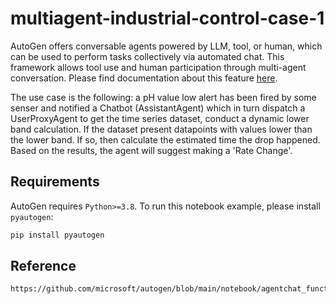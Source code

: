 # multiagent-industrial-control-case-1
AutoGen offers conversable agents powered by LLM, tool, or human, which can be used to perform tasks collectively via automated chat. This framework allows tool use and human participation through multi-agent conversation. Please find documentation about this feature [here](https://microsoft.github.io/autogen/docs/Use-Cases/agent_chat).

The use case is the following: a pH value low alert has been fired by some senser and notified a Chatbot (AssistantAgent) which in turn dispatch a UserProxyAgent to get the time series dataset, conduct a dynamic lower band calculation. If the dataset present datapoints with values lower than the lower band. If so, then calculate the estimated time the drop happened. Based on the results, the agent will suggest making a 'Rate Change'.
  
## Requirements

AutoGen requires `Python>=3.8`. To run this notebook example, please install `pyautogen`:
```bash
pip install pyautogen
```

## Reference
~~~
https://github.com/microsoft/autogen/blob/main/notebook/agentchat_function_call_currency_calculator.ipynb
~~~
